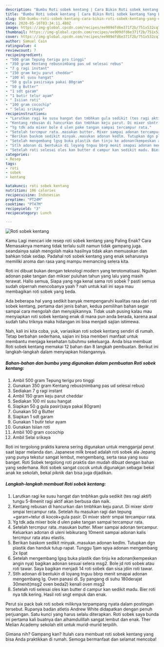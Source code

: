 ```yaml
---
description: "Bumbu Roti sobek kentang | Cara Bikin Roti sobek kentang Yang Enak Banget"
title: "Bumbu Roti sobek kentang | Cara Bikin Roti sobek kentang Yang Enak Banget"
slug: 650-bumbu-roti-sobek-kentang-cara-bikin-roti-sobek-kentang-yang-enak-banget
date: 2020-05-16T03:34:11.480Z
image: https://img-global.cpcdn.com/recipes/ee909dfd6e371f2b/751x532cq70/roti-sobek-kentang-foto-resep-utama.jpg
thumbnail: https://img-global.cpcdn.com/recipes/ee909dfd6e371f2b/751x532cq70/roti-sobek-kentang-foto-resep-utama.jpg
cover: https://img-global.cpcdn.com/recipes/ee909dfd6e371f2b/751x532cq70/roti-sobek-kentang-foto-resep-utama.jpg
author: Samuel Cain
ratingvalue: 4
reviewcount: 7
recipeingredient:
- "500 gram Tepung terigu pro tinggi"
- "350 gram Kentang rebusnimbang pas ud selesai rebus"
- "7 g ragi instant"
- "150 gram keju parut cheddar"
- "100 ml susu hangat"
- "50 g gula pasirsaya pakai 80gram"
- "50 g Butter"
- "1 sdt garam"
- "1 butir telur ayam"
- " Isiian roti"
- "100 gram cocochip"
- " Selai srikaya"
recipeinstructions:
- "Larutkan ragi ke susu hangat dan tmbhkan gula sedikit (tes ragi aktif) tungu 5-8menit ragi aktif akan berbusa dan naik."
- "Kentang rebusan di hancurkan dan tmbhkan keju parut. Di mixer sbntr smpai tercampur rata. Setelah itu masukan ragi dan tepung +garam+telur di kocok+gula pasir. Di mixer sbntr smpai tercampur rata."
- "Yg tdk ada mixer bole d ulen pake tangan sampai tercampur rata."
- "Setelah tercmpur rata..masukan butter. Mixer sampai adonan tercampur. Keluarkan adonan di uleni lebikurang 10menit sampai adonan kalis tercmpur rata atau elastis."
- "Berikan baskom sedikit minyak..masukan adonan kedlm. Tutupkan dgn plastik dan handuk tutup rapat. Tunggu 1jam spya adonan mengembang 2x lipat"
- "Setelah mengembang lgsg buka plastik dan tinju ke adonan(kempeskan angin nya) bagikan adonan sesuai selera msg2. Bole jd roti sobek atau roti tawar. Saya bagikan menjadi 14 roti sobek dan sisa jdiin roti tawar."
- "Stlh adonan di bentukin di loyang tnguu bbrp menit smapai adonan mengembang lg. Oven panasi dl. Sy pangang di suhu 180derajat 30menit(msg2 oven beda2) kenali oven msg2"
- "Setelah roti selesai oles kan butter d campur kan sedikit madu. Bier roti nya tdk kering. Hasil roti sngt empuk dan enak."
categories:
- Resep
tags:
- roti
- sobek
- kentang

katakunci: roti sobek kentang 
nutrition: 106 calories
recipecuisine: Indonesian
preptime: "PT24M"
cooktime: "PT47M"
recipeyield: "3"
recipecategory: Lunch

---
```



![Roti sobek kentang](https://img-global.cpcdn.com/recipes/ee909dfd6e371f2b/751x532cq70/roti-sobek-kentang-foto-resep-utama.jpg)

Kamu Lagi mencari ide resep roti sobek kentang yang Paling Enak? Cara Memasaknya memang tidak terlalu sulit namun tidak gampang juga. seandainya salah mengolah maka hasilnya tidak akan memuaskan dan bahkan tidak sedap. Padahal roti sobek kentang yang enak seharusnya memiliki aroma dan rasa yang mampu memancing selera kita.

Roti ini dibuat bukan dengan teknologi modern yang terotomatisasi. Ngulen adonan pake tangan dan mikser puluhan tahun yang lalu yang masih terawat. Hallo semua, Siapa yang nga kenal sama roti sobek ? pasti semua sudah olpernah mencobanya yaah ? nah untuk kali ini saya mau membagikan roti sobek yang beda.

Ada beberapa hal yang sedikit banyak mempengaruhi kualitas rasa dari roti sobek kentang, pertama dari jenis bahan, kedua pemilihan bahan segar sampai cara mengolah dan menyajikannya. Tidak usah pusing kalau mau menyiapkan roti sobek kentang enak di mana pun anda berada, karena asal sudah tahu triknya maka hidangan ini bisa menjadi sajian istimewa.


Nah, kali ini kita coba, yuk, variasikan roti sobek kentang sendiri di rumah. Tetap berbahan sederhana, sajian ini bisa memberi manfaat untuk membantu menjaga kesehatan tubuhmu sekeluarga. Anda bisa membuat Roti sobek kentang memakai 12 bahan dan 8 langkah pembuatan. Berikut ini langkah-langkah dalam menyiapkan hidangannya.

<!--inarticleads1-->

##### Bahan-bahan dan bumbu yang digunakan dalam pembuatan Roti sobek kentang:

1. Ambil 500 gram Tepung terigu pro tinggi
1. Gunakan 350 gram Kentang rebus(nimbang pas ud selesai rebus)
1. Sediakan 7 g ragi instant
1. Ambil 150 gram keju parut cheddar
1. Sediakan 100 ml susu hangat
1. Siapkan 50 g gula pasir(saya pakai 80gram)
1. Gunakan 50 g Butter
1. Siapkan 1 sdt garam
1. Gunakan 1 butir telur ayam
1. Gunakan  Isiian roti
1. Ambil 100 gram cocochip
1. Ambil  Selai srikaya


Roti ini tergolong praktis karena sering digunakan untuk mengganjal perut saat lapar melanda dan. Japanese milk bread adalah roti sobek ala Jepang yang punya tekstur sangat lembut, mengembang, serta rasa yang susu banget. Roti Sobek tergolong roti praktis dan mudah dibuat dengan bahan yang sederhana. Roti sobek sangat cocok untuk digunakjan sebagai bekal anak ke sekolah, bekal piknik dan bisa juga dijadikan. 

<!--inarticleads2-->

##### Langkah-langkah membuat Roti sobek kentang:

1. Larutkan ragi ke susu hangat dan tmbhkan gula sedikit (tes ragi aktif) tungu 5-8menit ragi aktif akan berbusa dan naik.
1. Kentang rebusan di hancurkan dan tmbhkan keju parut. Di mixer sbntr smpai tercampur rata. Setelah itu masukan ragi dan tepung +garam+telur di kocok+gula pasir. Di mixer sbntr smpai tercampur rata.
1. Yg tdk ada mixer bole d ulen pake tangan sampai tercampur rata.
1. Setelah tercmpur rata..masukan butter. Mixer sampai adonan tercampur. Keluarkan adonan di uleni lebikurang 10menit sampai adonan kalis tercmpur rata atau elastis.
1. Berikan baskom sedikit minyak..masukan adonan kedlm. Tutupkan dgn plastik dan handuk tutup rapat. Tunggu 1jam spya adonan mengembang 2x lipat
1. Setelah mengembang lgsg buka plastik dan tinju ke adonan(kempeskan angin nya) bagikan adonan sesuai selera msg2. Bole jd roti sobek atau roti tawar. Saya bagikan menjadi 14 roti sobek dan sisa jdiin roti tawar.
1. Stlh adonan di bentukin di loyang tnguu bbrp menit smapai adonan mengembang lg. Oven panasi dl. Sy pangang di suhu 180derajat 30menit(msg2 oven beda2) kenali oven msg2
1. Setelah roti selesai oles kan butter d campur kan sedikit madu. Bier roti nya tdk kering. Hasil roti sngt empuk dan enak.


Perut six pack bak roti sobek miliknya terpampang nyata dalam postingan tersebut. Rupanya badan atletis Andrew White didapatkan dengan penuh perjuangan. Satu kunci yang harus selalu diterapkan. Roti sobek saya bunda ini pertama kali buatnya dan alhamdulillah sangat lembut dan enak. Ther Melian Academy sekolah elit untuk murid-murid terpilih. 

Gimana nih? Gampang kan? Itulah cara membuat roti sobek kentang yang bisa Anda praktikkan di rumah. Semoga bermanfaat dan selamat mencoba!
